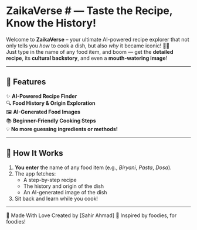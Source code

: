 # ZaikaVerse # — Taste the Recipe, Know the History!

Welcome to **ZaikaVerse** – your ultimate AI-powered recipe explorer that not only tells you *how* to cook a dish, but also *why* it became iconic! 🧠🔥  
Just type in the name of any food item, and boom — get the **detailed recipe**, its **cultural backstory**, and even a **mouth-watering image**!

---

## 🚀 Features

✨ **AI-Powered Recipe Finder**  
🔍 **Food History & Origin Exploration**  
🖼️ **AI-Generated Food Images**  
📚 **Beginner-Friendly Cooking Steps**  
💡 **No more guessing ingredients or methods!**  

---

## 🍲 How It Works

1. **You enter** the name of any food item (e.g., *Biryani*, *Pasta*, *Dosa*).
2. The app fetches:
   - A step-by-step recipe
   - The history and origin of the dish
   - An AI-generated image of the dish
3. Sit back and learn while you cook!

---

🙌 Made With Love
Created by [Sahir Ahmad] 💛
Inspired by foodies, for foodies!



